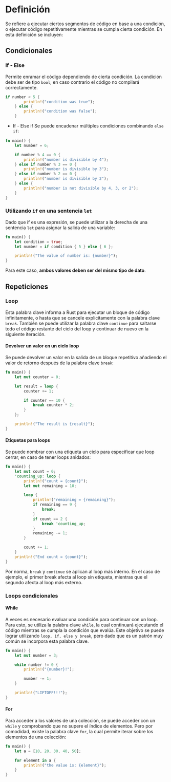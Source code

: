 # Definición
Se refiere a ejecutar ciertos segmentos de código en base a una condición, o ejecutar código repetitivamente mientras se cumpla cierta condición. En esta definición se incluyen:
## Condicionales
### If - Else
Permite enramar el código dependiendo de cierta condición. La condición debe ser de tipo `bool`, en caso contrario el código no compilará correctamente.

```rust
if number < 5 {
        println!("condition was true");
    } else {
        println!("condition was false");
    }
```


- If - Else if
Se puede encadenar múltiples condiciones combinando `else if`:
```rust
fn main() {
    let number = 6;

    if number % 4 == 0 {
        println!("number is divisible by 4");
    } else if number % 3 == 0 {
        println!("number is divisible by 3");
    } else if number % 2 == 0 {
        println!("number is divisible by 2");
    } else {
        println!("number is not divisible by 4, 3, or 2");
    }
}
```

### Utilizando `if` en una sentencia `let`
Dado que if es una expresión, se puede utilizar a la derecha de una sentencia `let` para asignar la salida de una variable:
```rust
fn main() {
    let condition = true;
    let number = if condition { 5 } else { 6 };

    println!("The value of number is: {number}");
}
```
Para este caso, **ambos valores deben ser del mismo tipo de dato**.
## Repeticiones
### Loop
Esta palabra clave informa a Rust para ejecutar un bloque de código infinitamente, o hasta que se cancele explicitamente con la palabra clave `break`. También se puede utilizar la palabra clave `continue` para saltarse todo el código restante del ciclo del loop y continuar de nuevo en la siguiente iteración.

#### Devolver un valor en un ciclo loop
Se puede devolver un valor en la salida de un bloque repetitivo añadiendo el valor de retorno después de la palabra clave `break`:
```rust
fn main() {
    let mut counter = 0;

    let result = loop {
        counter += 1;

        if counter == 10 {
            break counter * 2;
        }
    };

    println!("The result is {result}");
}
```

#### Etiquetas para loops
Se puede nombrar con una etiqueta un ciclo para especificar que loop cerrar, en caso de tener loops anidados:

```rust
fn main() {
    let mut count = 0;
    'counting_up: loop {
        println!("count = {count}");
        let mut remaining = 10;

        loop {
            println!("remaining = {remaining}");
            if remaining == 9 {
                break;
            }
            if count == 2 {
                break 'counting_up;
            }
            remaining -= 1;
        }

        count += 1;
    }
    println!("End count = {count}");
}
```

Por norma, `break` y `continue` se aplican al loop más interno. En el caso de ejemplo, el primer break afecta al loop sin etiqueta, mientras que el segundo afecta al loop más externo.

### Loops condicionales
#### While
A veces es necesario evaluar una condición para continuar con un loop. Para esto, se utiliza la palabra clave `while`, la cual continuará ejecutando el código mientras se cumpla la condición que evalúa. Este objetivo se puede lograr utilizando `loop, if, else y break`, pero dado que es un patrón muy común se incorpora esta palabra clave.

```rust
fn main() {
    let mut number = 3;

    while number != 0 {
        println!("{number}!");

        number -= 1;
    }

    println!("LIFTOFF!!!");
}
```

#### For
Para acceder a los valores de una colección, se puede acceder con un `while` y comprobando que no supere el índice de elementos. Pero por comodidad, existe la palabra clave `for`, la cual permite iterar sobre los elementos de una colección:
```rust
fn main() {
    let a = [10, 20, 30, 40, 50];

    for element in a {
        println!("the value is: {element}");
    }
}
```
